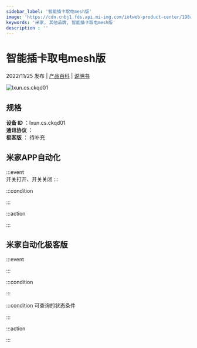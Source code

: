 ```yaml
---
sidebar_label: '智能插卡取电mesh版'
image: 'https://cdn.cnbj1.fds.api.mi-img.com/iotweb-product-center/198ab6a2e26dc3f30dda37da7ad0240e_1667440007856.png?GalaxyAccessKeyId=AKVGLQWBOVIRQ3XLEW&Expires=9223372036854775807&Signature=pLkZCH5Q9uAzlvhkxUqY+yU1OyY='
keywords: '米家, 其他品牌, 智能插卡取电mesh版'
description : ''
---
```

# 智能插卡取电mesh版

2022/11/25 发布 | [产品百科](https://home.mi.com/webapp/content/baike/product/index.html?model=lxun.cs.ckqd01/) | [说明书](https://home.mi.com/views/introduction.html?model=lxun.cs.ckqd01&region=cn)

![lxun.cs.ckqd01](https://cdn.cnbj1.fds.api.mi-img.com/iotweb-product-center/198ab6a2e26dc3f30dda37da7ad0240e_1667440007856.png?GalaxyAccessKeyId=AKVGLQWBOVIRQ3XLEW&Expires=9223372036854775807&Signature=pLkZCH5Q9uAzlvhkxUqY+yU1OyY=)

## 规格  
> 
**设备 ID** ：lxun.cs.ckqd01  
**通讯协议** ：  
**极客版**  ： 待补充 


## 米家APP自动化  

:::event  
开关打开、开关关闭
:::

:::condition  

:::

:::action   

:::

## 米家自动化极客版  

:::event  

:::

:::condition  

:::

:::condition 可查询的状态条件  

:::

:::action  

:::

        
